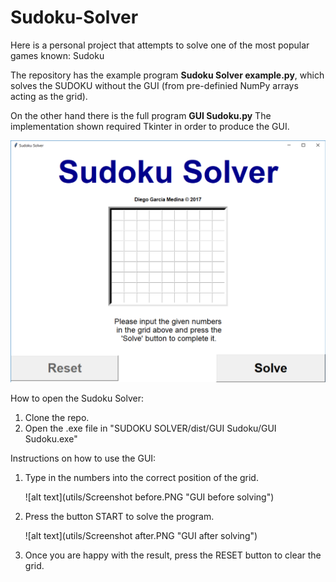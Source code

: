 # Sudoku-Solver

Here is a personal project that attempts to solve one of the most popular games known: Sudoku

The repository has the example program **Sudoku Solver example.py**, which solves the SUDOKU without the GUI (from pre-definied NumPy arrays acting as the grid).

On the other hand there is the full program **GUI Sudoku.py** The implementation shown required Tkinter in order to produce the GUI.

![alt text](utils/Screenshot.PNG "GUI Screenshot")

How to open the Sudoku Solver:

1. Clone the repo.
2. Open the .exe file in "SUDOKU SOLVER/dist/GUI Sudoku/GUI Sudoku.exe"

Instructions on how to use the GUI:

1. Type in the numbers into the correct position of the grid.

	![alt text](utils/Screenshot before.PNG "GUI before solving")

2. Press the button START to solve the program.

	![alt text](utils/Screenshot after.PNG "GUI after solving")

3. Once you are happy with the result, press the RESET button to clear the grid.